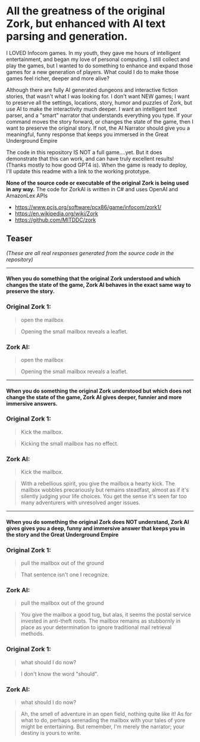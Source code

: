 # ****All the greatness of the original Zork, but enhanced with AI text parsing and generation.**** 

I LOVED Infocom games. In my youth, they gave me hours of intelligent entertainment, and began my love of personal computing. I still collect
and play the games, but I wanted to do something to enhance and expand those games for a new generation of players. What could 
I do to make those games feel richer, deeper and more alive? 

Although there are fully AI generated dungeons and interactive fiction stories, that wasn't what I was looking for. I don't want NEW games; I want to preserve all the settings, locations, 
story, humor and puzzles of Zork, but use AI
to make the interactivity much deeper. I want an intelligent text parser, and a "smart" narrator that understands everything you type.
If your command moves the story forward, or changes the state of the game, then I want to preserve the original story. If not,
the AI Narrator should give you a meaningful, funny response that keeps you immersed in the Great Underground Empire

The code in this repository IS NOT a full game....yet. But it does demonstrate that this can work, and can have
truly excellent results! (Thanks mostly to how good GPT4 is). When the game is ready to deploy, I'll update this readme with a link to the working prototype.  

**None of the source code or executable of the original Zork is being used in any way.** The code for ZorkAI is written in C# and uses 
OpenAI and AmazonLex APIs



- https://www.pcjs.org/software/pcx86/game/infocom/zork1/
- https://en.wikipedia.org/wiki/Zork
- https://github.com/MITDDC/zork


## Teaser 
_(These are all real responses generated from the source code in the repository)_

----




#### When you do something that the original Zork understood and which changes the state of the game, Zork AI behaves in the exact same way to preserve the story. 

### Original Zork 1:

>  open the mailbox

> Opening the small mailbox reveals a leaflet.


### Zork AI:

>  open the mailbox

> Opening the small mailbox reveals a leaflet.


----
#### When you do something the original Zork understood but which does not change the state of the game, Zork AI gives deeper, funnier and more immersive answers. 

### Original Zork 1:

> Kick the mailbox. 

>Kicking the small mailbox has no effect.

### Zork AI:

> Kick the mailbox.

> With a rebellious spirit, you give the mailbox a hearty kick. The mailbox wobbles precariously but remains steadfast, almost as if it's silently judging your life choices. You get the sense it's seen far too many adventurers with unresolved anger issues.


----


#### When you do something the original Zork does NOT understand, Zork AI gives gives you a deep, funny and immersive answer that keeps you in the story and the Great Underground Empire

### Original Zork 1:

> pull the mailbox out of the ground

> That sentence isn't one I recognize.

### Zork AI:

> pull the mailbox out of the ground

> You give the mailbox a good tug, but alas, it seems the postal service invested in anti-theft roots. The mailbox remains as stubbornly in place as your determination to ignore traditional mail retrieval methods.

### Original Zork 1:

> what should I do now?

> I don't know the word "should".

### Zork AI:

>  what should I do now?

> Ah, the smell of adventure in an open field, nothing quite like it! As for what to do, perhaps serenading the mailbox with your tales of yore might be entertaining. But remember, I'm merely the narrator; your destiny is yours to write.